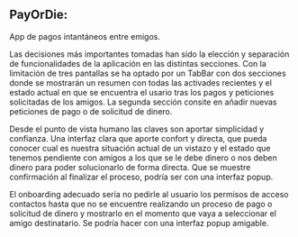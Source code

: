 ## PayOrDie:

App de pagos intantáneos entre emigos.

Las decisiones más importantes tomadas han sido la elección y separación de funcionalidades de la aplicación en las distintas secciones. Con la limitación de tres pantallas se ha optado por un TabBar con dos secciones donde se mostrarán un resumen con todas las activades recientes y el estado actual en que se encuentra el usario tras los pagos y peticiones solicitadas de los amigos. La segunda sección consite en añadir nuevas peticiones de pago o de solicitud de dinero.

Desde el punto de vista humano las claves son aportar simplicidad y confianza. Una interfaz clara que aporte confort y directa, que pueda conocer cual es nuestra situación actual de un vistazo y el estado que tenemos pendiente con amigos a los que se le debe dinero o nos deben dinero para poder solucionarlo de forma directa. Que se muestre confirmación al finalizar el proceso, podría ser con una interfaz popup.

El onboarding adecuado sería no pedirle al usuario los permisos de acceso contactos hasta que no se encuentre realizando un proceso de pago o solicitud de dinero y mostrarlo en el momento que vaya a seleccionar el amigo destinatario. Se podría hacer con una interfaz popup amigable. 
